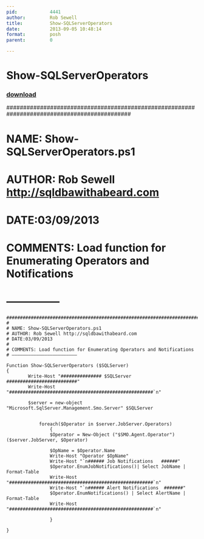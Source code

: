 ```yaml
---
pid:            4441
author:         Rob Sewell
title:          Show-SQLServerOperators
date:           2013-09-05 10:48:14
format:         posh
parent:         0

---
```


# Show-SQLServerOperators

### [download](Scripts\4441.ps1)

#############################################################################################
#
# NAME: Show-SQLServerOperators.ps1
# AUTHOR: Rob Sewell http://sqldbawithabeard.com
# DATE:03/09/2013
#
# COMMENTS: Load function for Enumerating Operators and Notifications
# —————

```posh
#############################################################################################
#
# NAME: Show-SQLServerOperators.ps1
# AUTHOR: Rob Sewell http://sqldbawithabeard.com
# DATE:03/09/2013
#
# COMMENTS: Load function for Enumerating Operators and Notifications
# ————————————————————————

Function Show-SQLServerOperators ($SQLServer) 
{
        Write-Host "############### $SQLServer ##########################"
        Write-Host "#####################################################`n"     

        $server = new-object "Microsoft.SqlServer.Management.Smo.Server" $SQLServer
        
        
            foreach($Operator in $server.JobServer.Operators)
                {
                $Operator = New-Object ("$SMO.Agent.Operator") ($server.JobServer, $Operator)

                $OpName = $Operator.Name
                Write-Host "Operator $OpName"
                Write-Host "`n###### Job Notifications   ######"
                $Operator.EnumJobNotifications()| Select JobName | Format-Table
                Write-Host "#####################################################`n"  
                Write-Host "`n###### Alert Notifications  #######"
                $Operator.EnumNotifications() | Select AlertName | Format-Table
                Write-Host "#####################################################`n"  
                 
                }
 
}  
```
